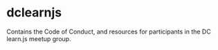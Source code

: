 # dclearnjs
Contains the Code of Conduct, and resources for participants in the DC learn.js meetup group.
